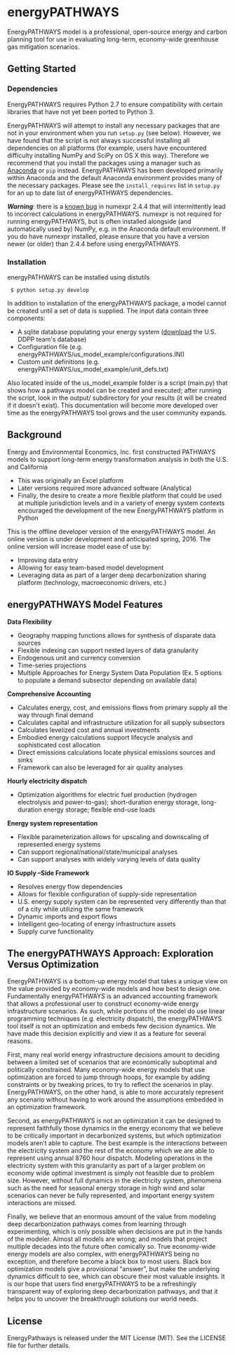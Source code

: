 # energyPATHWAYS

EnergyPATHWAYS model is a professional, open-source energy and carbon planning tool for use in evaluating long-term, economy-wide greenhouse gas mitigation scenarios.

## Getting Started

### Dependencies

EnergyPATHWAYS requires Python 2.7 to ensure compatibility with certain libraries that have not yet been ported to Python 3.

EnergyPATHWAYS will attempt to install any necessary packages that are not in your environment when you run `setup.py` (see below). However, we have found that the script is not always successful installing all dependencies on all platforms (for example, users have encountered difficulty installing NumPy and SciPy on OS X this way). Therefore we recommend that you install the packages using a manager such as [Anaconda](https://www.continuum.io/downloads) or `pip` instead. EnergyPATHWAYS has been developed primarily within Anaconda and the default Anaconda environment provides many of the necessary packages. Please see the `install_requires` list in `setup.py` for an up to date list of energyPATHWAYS dependencies.

**_Warning_**: there is a [known bug](https://github.com/pydata/numexpr/issues/185) in numexpr 2.4.4 that will intermittently lead to incorrect calculations in energyPATHWAYS. numexpr is not required for running energyPATHWAYS, but is often installed alongside (and automatically used by) NumPy, e.g. in the Anaconda default environment. If you do have numexpr installed, please ensure that you have a version newer (or older) than 2.4.4 before using energyPATHWAYS.

### Installation

energyPATHWAYS can be installed using distutils

`` $ python setup.py develop``

In addition to installation of the energyPATHWAYS package, a model cannot be created until a set of data is supplied. The input data contain three components:

- A sqlite database populating your energy system ([download](https://www.dropbox.com/s/ow64ghp1cpjujmi/pathways.db?dl=0) the U.S. DDPP team's database)
- Configuration file (e.g. energyPATHWAYS/us\_model\_example/configurations.INI)
- Custom unit definitions (e.g. energyPATHWAYS/us\_model\_example/unit_defs.txt)

Also located inside of the us\_model\_example folder is a script (main.py) that shows how a pathways model can be created and executed; after running the script, look in the output/ subdirectory for your results (it will be created if it doesn't exist). This documentation will become more developed over time as the energyPATHWAYS tool grows and the user community expands.


## Background

Energy and Environmental Economics, Inc. first constructed PATHWAYS models to support long-term energy transformation analysis in both the U.S. and California

- This was originally an Excel platform
- Later versions required more advanced software (Analytica)
- Finally, the desire to create a more flexible platform that could be used at multiple jurisdiction levels and in a variety of energy system contexts encouraged the development of the new EnergyPATHWAYS platform in Python

This is the offline developer version of the energyPATHWAYS model. An online version is under development and anticipated spring, 2016.
The online version will increase model ease of use by:
- Improving data entry
- Allowing for easy team-based model development
- Leveraging data as part of a larger deep decarbonization sharing platform (technology, macroeconomic drivers, etc.)


## energyPATHWAYS Model Features

**Data Flexibility**

- Geography mapping functions allows for synthesis of disparate data sources
- Flexible indexing can support nested layers of data granularity
- Endogenous unit and currency conversion
- Time-series projections
- Multiple Approaches for Energy System Data Population (Ex. 5 options to populate a demand subsector depending on available data)

**Comprehensive Accounting**

- Calculates energy, cost, and emissions flows from primary supply all the way through final demand
- Calculates capital and infrastructure utilization for all supply subsectors
- Calculates levelized cost and annual investments
- Embodied energy calculations support lifecycle analysis and sophisticated cost allocation
- Direct emissions calculations locate physical emissions sources and sinks
- Framework can also be leveraged for air quality analyses

**Hourly electricity dispatch**

- Optimization algorithms for electric fuel production (hydrogen electrolysis and power-to-gas); short-duration energy storage, long-duration energy storage; flexible end-use loads

**Energy system representation**

- Flexible parameterization allows for upscaling and downscaling of represented energy systems
- Can support regional/national/state/municipal analyses
- Can support analyses with widely varying levels of data quality

**IO Supply –Side Framework**

- Resolves energy flow dependencies
- Allows for flexible configuration of supply-side representation 
- U.S. energy supply system can be represented very differently than that of a city while utilizing the same framework
- Dynamic imports and export flows
- Intelligent geo-locating of energy infrastructure assets
- Supply curve functionality


## The energyPATHWAYS Approach: Exploration Versus Optimization

EnergyPATHWAYS is a bottom-up energy model that takes a unique view on the value provided by economy-wide models and how best to design one. Fundamentally energyPATHWAYS is an advanced accounting framework that allows a professional user to construct economy-wide energy infrastructure scenarios. As such, while portions of the model do use linear programming techniques (e.g. electricity dispatch), the energyPATHWAYS tool itself is not an optimization and embeds few decision dynamics. We have made this decision explicitly and view it as a feature for several reasons.

First, many real world energy infrastructure decisions amount to deciding between a limited set of scenarios that are economically suboptimal and politically constrained. Many economy-wide energy models that use optimization are forced to jump through hoops, for example by adding constraints or by tweaking prices, to try to reflect the scenarios in play. EnergyPATHWAYS, on the other hand, is able to more accurately represent any scenario without having to work around the assumptions embedded in an optimization framework.

Second, as energyPATHWAYS is not an optimization it can be designed to represent faithfully those dynamics in the energy economy that we believe to be critically important in decarbonized systems, but which optimization models aren’t able to capture. The best example is the interactions between the electricity system and the rest of the economy which we are able to represent using annual 8760 hour dispatch. Modeling operations in the electricity system with this granularity as part of a larger problem on economy wide optimal investment is simply not feasible due to problem size. However, without full dynamics in the electricity system, phenomena such as the need for seasonal energy storage in high wind and solar scenarios can never be fully represented, and important energy system interactions are missed.

Finally, we believe that an enormous amount of the value from modeling deep decarbonization pathways comes from learning through experimenting, which is only possible when decisions are put in the hands of the modeler. Almost all models are wrong; and models that project multiple decades into the future often comically so. True economy-wide energy models are also complex, with energyPATHWAYS being no exception, and therefore become a black box to most users. Black box optimization models give a provisional “answer”, but make the underlying dynamics difficult to see, which can obscure their most valuable insights. It is our hope that users find energyPATHWAYS to be a refreshingly transparent way of exploring deep decarbonization pathways, and that it helps you to uncover the breakthrough solutions our world needs.


## License
EnergyPathways is released under the MIT License (MIT). See the LICENSE file for further details.
